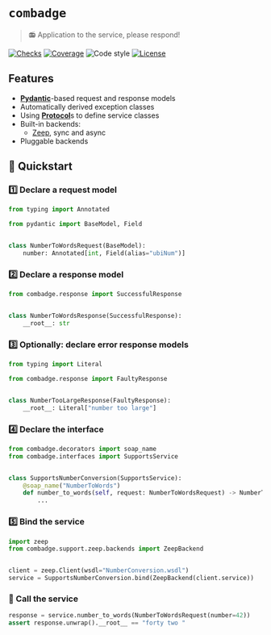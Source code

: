 # `combadge`

> 📻 Application to the service, please respond!

[![Checks](https://img.shields.io/github/checks-status/kpn/combadge/main)](https://github.com/kpn/combadge/actions/workflows/check.yaml)
[![Coverage](https://codecov.io/gh/kpn/combadge/branch/main/graph/badge.svg?token=ZAqYAaTXwE)](https://codecov.io/gh/kpn/combadge)
![Code style](https://img.shields.io/badge/code%20style-black-000000.svg)
[![License](https://img.shields.io/github/license/kpn/combadge)](LICENSE)

## Features

- [**Pydantic**](https://docs.pydantic.dev/)-based request and response models
- Automatically derived exception classes
- Using [**Protocol**](https://peps.python.org/pep-0544/)s to define service classes
- Built-in backends:
  - [Zeep](https://docs.python-zeep.org/en/master/), sync and async
- Pluggable backends

## 🚀 Quickstart

### 1️⃣ Declare a request model

```python
from typing import Annotated

from pydantic import BaseModel, Field


class NumberToWordsRequest(BaseModel):
    number: Annotated[int, Field(alias="ubiNum")]
```

### 2️⃣ Declare a response model

```python
from combadge.response import SuccessfulResponse


class NumberToWordsResponse(SuccessfulResponse):
    __root__: str
```

### 3️⃣ Optionally: declare error response models

```python
from typing import Literal

from combadge.response import FaultyResponse


class NumberTooLargeResponse(FaultyResponse):
    __root__: Literal["number too large"]
```

### 4️⃣ Declare the interface

```python
from combadge.decorators import soap_name
from combadge.interfaces import SupportsService


class SupportsNumberConversion(SupportsService):
    @soap_name("NumberToWords")
    def number_to_words(self, request: NumberToWordsRequest) -> NumberTooLargeResponse | NumberToWordsResponse:
        ...
```

### 5️⃣ Bind the service

```python
import zeep
from combadge.support.zeep.backends import ZeepBackend


client = zeep.Client(wsdl="NumberConversion.wsdl")
service = SupportsNumberConversion.bind(ZeepBackend(client.service))
```

### 🚀 Call the service

```python
response = service.number_to_words(NumberToWordsRequest(number=42))
assert response.unwrap().__root__ == "forty two "
```

